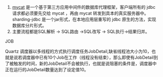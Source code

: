 1. [mycat](https://so.csdn.net/so/search?q=mycat&spm=1001.2101.3001.7020) 是一个基于第三方应用中间件的数据库代理框架，客户端所有的 jdbc 请求都必须要先交给 mycat ，再由 mycat 转发到具本的真实服务器中。
   sharding-jdbc 是一个jar形式，在本地应用层重写的 jdbc 原生的方法，实现数据库分片形式。
2.  主要流程都是SQL解析 -> SQL路由 ->SQL改写 -> SQL执行->结果归并。





JOB

Quartz 调度器以多线程的方式执行调度任务JobDetail,缺省线程池大小为10，也就是说若调度器中已有10个Job在工作（线程没有结束），那么即使有JobDetail到了被触发的时间，新的JobDetail不会被执行，也就是说阻塞的条件是，调度器中正在运行的JobDetail数量达到了设定值10。

